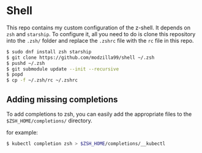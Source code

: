 # Shell

This repo contains my custom configuration of the z-shell. It depends on `zsh` and `starship`. To configure it, all you need to do is clone this repository into the `.zsh/` folder and replace the `.zshrc` file with the `rc` file in this repo.

```bash
$ sudo dnf install zsh starship
$ git clone https://github.com/modzilla99/shell ~/.zsh
$ pushd ~/.zsh
$ git submodule update --init --recursive
$ popd
$ cp -f ~/.zsh/rc ~/.zshrc
```

## Adding missing completions

To add completions to zsh, you can easily add the appropriate files to the `$ZSH_HOME/completions/` directory.

for example:
```bash
$ kubectl completion zsh > $ZSH_HOME/completions/__kubectl
```
